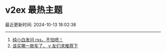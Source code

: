 # v2ex 最热主题

最近更新时间: 2024-10-13 18:02:38

--- 
1. [纯小白发问 rss，不怕喷！](https://www.v2ex.com/t/1079745) 
2. [该买哪一款车了， v 友们求推荐下](https://www.v2ex.com/t/1079746) 
